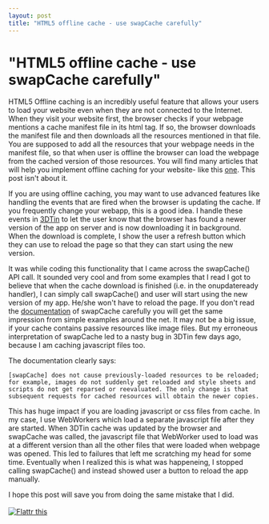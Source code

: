 ```yaml
---
layout: post
title: "HTML5 offline cache - use swapCache carefully"
---
```

"HTML5 offline cache - use swapCache carefully"
===
HTML5 Offline caching is an incredibly useful feature that allows your users to load your website even when they are not connected to the Internet. When they visit your website first, the browser checks if your webpage mentions a cache manifest file in its html tag. If so, the browser downloads the manifest file and then downloads all the resources mentioned in that file. You are supposed to add all the resources that your webpage needs in the manifest file, so that when user is offline the browser can load the webpage from the cached version of those resources. You will find many articles that will help you implement offline caching for your website- like this [one][0]. This post isn't about it.  
  
If you are using offline caching, you may want to use advanced features like handling the events that are fired when the browser is updating the cache. If you frequently change your webapp, this is a good idea. I handle these events in [3DTin][1] to let the user know that the browser has found a newer version of the app on server and is now downloading it in background. When the download is complete, I show the user a refresh button which they can use to reload the page so that they can start using the new version.  
  
It was while coding this functionality that I came across the swapCache() API call. It sounded very cool and from some examples that I read I got to believe that when the cache download is finished (i.e. in the onupdateready handler), I can simply call swapCache() and user will start using the new version of my app. He/she won't have to reload the page. If you don't read the [documentation][2] of swapCache carefully you will get the same impression from simple examples around the net. It may not be a big issue, if your cache contains passive resources like image files. But my erroneous interpretation of swapCache led to a nasty bug in 3DTin few days ago, because I am caching javascript files too.  
  
The documentation clearly says:  

    [swapCache] does not cause previously-loaded resources to be reloaded; for example, images do not suddenly get reloaded and style sheets and scripts do not get reparsed or reevaluated. The only change is that subsequent requests for cached resources will obtain the newer copies.

  
This has huge impact if you are loading javascript or css files from cache. In my case, I use WebWorkers which load a separate javascript file after they are started. When 3DTin cache was updated by the browser and swapCache was called, the javascript file that WebWorker used to load was at a different version than all the other files that were loaded when webpage was opened. This led to failures that left me scratching my head for some time. Eventually when I realized this is what was happeneing, I stopped calling swapCache() and instead showed user a button to reload the app manually.  
  
I hope this post will save you from doing the same mistake that I did.  
[  
![Flattr this](http://api.flattr.com/button/flattr-badge-large.png)][3]

[0]: http://www.html5rocks.com/tutorials/appcache/beginner/
[1]: http://www.3dtin.com/
[2]: http://www.w3.org/TR/html5/offline.html#application-cache-api
[3]: http://flattr.com/thing/113848/HTML5-offline-cache-use-swapCache-carefully
